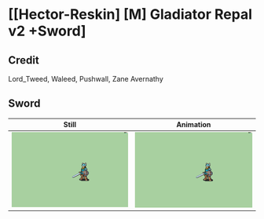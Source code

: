 # [\[Hector-Reskin\] \[M\] Gladiator Repal v2 +Sword]

## Credit

Lord_Tweed, Waleed, Pushwall, Zane Avernathy
	
## Sword

| Still | Animation |
| :---: | :-------: |
| ![Sword still](./Sword_000.png) | ![Sword animation](./Sword.gif) |
